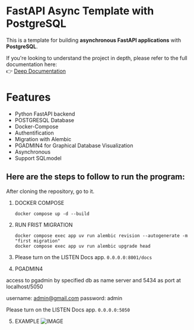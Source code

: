 # FastAPI Async Template with PostgreSQL

This is a template for building **asynchronous FastAPI applications** with **PostgreSQL**.

If you're looking to understand the project in depth, please refer to the full documentation here:  
👉 [Deep Documentation](https://deepwiki.com/darixsamani/)


# Features
 - Python FastAPI backend
 - POSTGRESQL Database
 - Docker-Compose
 - Authentification
 - Migration with Alembic
 - PGADMIN4 for Graphical Database Visualization
 - Asynchronous
 - Support SQLmodel

## Here are the steps to follow to run the program: 
After cloning the repository, go to it. 
 1. DOCKER COMPOSE
    ```
    docker compose up -d --build
    
    ```

 2. RUN FRIST MIGRATION
      ```
      docker compose exec app uv run alembic revision --autogenerate -m "first migration"
      docker compose exec app uv run alembic upgrade head
      ```
 3. Please turn on the LISTEN Docs app. `0.0.0.0:8001/docs`



 4. PGADMIN4
   
   access to pgadmin by specified db as name server and 5434 as port at localhost/5050
   
   username: admin@gmail.com
   password: admin

   Please turn on the LISTEN Docs app. `0.0.0.0:5050`
 
 5. EXAMPLE
    ![IMAGE](./img/img.png)
